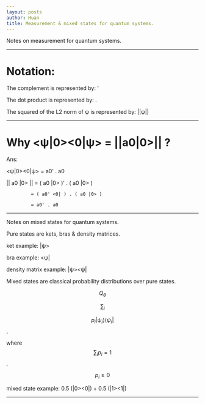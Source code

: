 ```yaml
---
layout: posts
author: Huan
title: Measurement & mixed states for quantum systems.
---
```


Notes on measurement for quantum systems.

---

# Notation:

The complement is represented by: '

The dot product is represented by: .

The squared of the L2 norm of ψ is represented by: ||ψ||

---

# Why <ψ|0><0|ψ> = ||a0|0>|| ?

Ans:

<ψ|0><0|ψ> = a0' . a0

|| a0 |0> || = ( a0 |0> )' . ( a0 |0> )

             = ( a0' <0| ) . ( a0 |0> )

             = a0' . a0

---

Notes on mixed states for quantum systems.

Pure states are kets, bras & density matrices.

ket example: |ψ>

bra example: <ψ|

density matrix example: |ψ><ψ|


Mixed states are classical probability distributions over pure states.


$$Q_{\theta}$$

$$\sum_{i}$$

$$p_{i}|\psi_{i}\rangle\langle\psi_{i}|$$,

where $$\sum_{i} p_{i}=1$$,

$$p_{i}\geq 0$$


mixed state example: 0.5 (|0><0|) + 0.5 (|1><1|)

---

<br>
